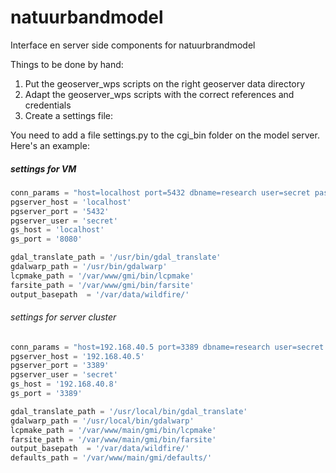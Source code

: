 natuurbandmodel
===============

Interface en server side components for natuurbrandmodel

Things to be done by hand:
1. Put the geoserver_wps scripts on the right geoserver data directory
2. Adapt the geoserver_wps scripts with the correct references and credentials
3. Create a settings file:

You need to add a file settings.py to the cgi_bin folder on the model server.
Here's an example:

##### settings for VM ######
```python
conn_params = "host=localhost port=5432 dbname=research user=secret password=secret"
pgserver_host = 'localhost'
pgserver_port = '5432'
pgserver_user = 'secret'
gs_host = 'localhost'
gs_port = '8080'

gdal_translate_path = '/usr/bin/gdal_translate'
gdalwarp_path = '/usr/bin/gdalwarp'
lcpmake_path = '/var/www/gmi/bin/lcpmake'
farsite_path = '/var/www/gmi/bin/farsite'
output_basepath  = '/var/data/wildfire/'
```
###### settings for server cluster ######
```python
conn_params = "host=192.168.40.5 port=3389 dbname=research user=secret password=secret"
pgserver_host = '192.168.40.5'
pgserver_port = '3389'
pgserver_user = 'secret'
gs_host = '192.168.40.8'
gs_port = '3389'

gdal_translate_path = '/usr/local/bin/gdal_translate'
gdalwarp_path = '/usr/local/bin/gdalwarp'
lcpmake_path = '/var/www/main/gmi/bin/lcpmake'
farsite_path = '/var/www/main/gmi/bin/farsite'
output_basepath  = '/var/data/wildfire/'
defaults_path = '/var/www/main/gmi/defaults/'
```
